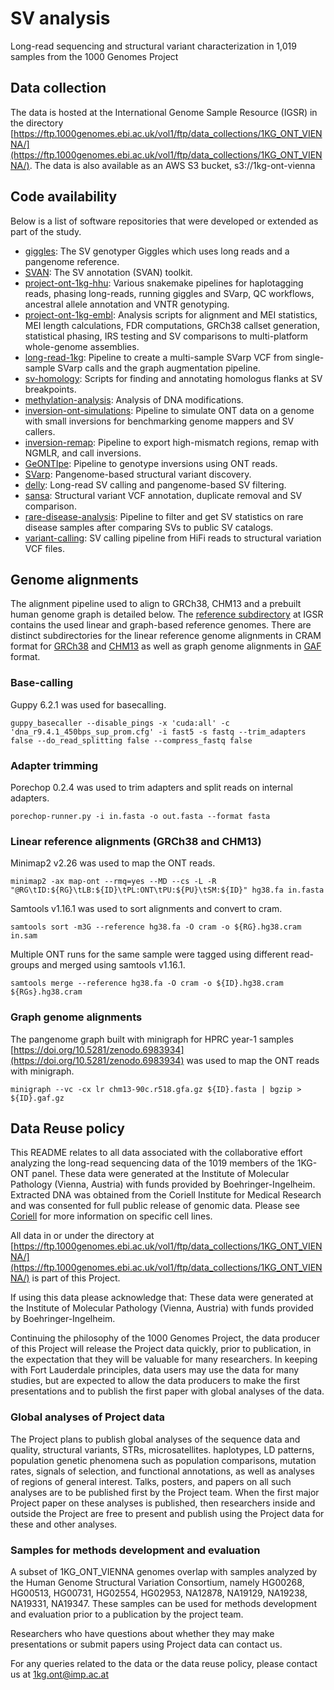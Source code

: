 # SV analysis

Long-read sequencing and structural variant characterization in 1,019 samples from the 1000 Genomes Project

## Data collection

The data is hosted at the International Genome Sample Resource (IGSR) in the directory [https://ftp.1000genomes.ebi.ac.uk/vol1/ftp/data_collections/1KG_ONT_VIENNA/](https://ftp.1000genomes.ebi.ac.uk/vol1/ftp/data_collections/1KG_ONT_VIENNA/). The data is also available as an AWS S3 bucket, s3://1kg-ont-vienna

## Code availability

Below is a list of software repositories that were developed or extended as part of the study.

- [giggles](https://github.com/samarendra-pani/giggles): The SV genotyper Giggles which uses long reads and a pangenome reference.
- [SVAN](https://github.com/REPBIO-LAB/SVAN): The SV annotation (SVAN) toolkit.
- [project-ont-1kg-hhu](https://github.com/marschall-lab/project-ont-1kg): Various snakemake pipelines for haplotagging reads, phasing long-reads, running giggles and SVarp, QC workflows, ancestral allele annotation and VNTR genotyping.
- [project-ont-1kg-embl](https://github.com/1kg-ont-vienna/sv-analysis/tree/main/scripts): Analysis scripts for alignment and MEI statistics, MEI length calculations, FDR computations, GRCh38 callset generation, statistical phasing, IRS testing and SV comparisons to multi-platform whole-genome assemblies.
- [long-read-1kg](https://github.com/eblerjana/long-read-1kg): Pipeline to create a multi-sample SVarp VCF from single-sample SVarp calls and the graph augmentation pipeline.
- [sv-homology](https://github.com/carstenhain/SV_homology): Scripts for finding and annotating homologus flanks at SV breakpoints.
- [methylation-analysis](https://github.com/santanaw/1kGP_mods): Analysis of DNA modifications.
- [inversion-ont-simulations](https://github.com/celiatsapalou/Simulations_ONT_Data): Pipeline to simulate ONT data on a genome with small inversions for benchmarking genome mappers and SV callers.
- [inversion-remap](https://github.com/celiatsapalou/Small_Inversions_Remap): Pipeline to export high-mismatch regions, remap with NGMLR, and call inversions.
- [GeONTIpe](https://github.com/RMoreiraP/GeONTIpe): Pipeline to genotype inversions using ONT reads.
- [SVarp](https://github.com/asylvz/SVarp): Pangenome-based structural variant discovery.
- [delly](https://github.com/dellytools/delly): Long-read SV calling and pangenome-based SV filtering.
- [sansa](https://github.com/dellytools/sansa): Structural variant VCF annotation, duplicate removal and SV comparison.
- [rare-disease-analysis](https://github.com/hugocarmaga/rare-disease-analysis): Pipeline to filter and get SV statistics on rare disease samples after comparing SVs to public SV catalogs.
- [variant-calling](https://github.com/hugocarmaga/variant-calling): SV calling pipeline from HiFi reads to structural variation VCF files.

## Genome alignments

The alignment pipeline used to align to GRCh38, CHM13 and a prebuilt human genome graph is detailed below. The [reference subdirectory](https://ftp.1000genomes.ebi.ac.uk/vol1/ftp/data_collections/1KG_ONT_VIENNA/reference/) at IGSR contains the used linear and graph-based reference genomes. There are distinct subdirectories for the linear reference genome alignments in CRAM format for [GRCh38](https://ftp.1000genomes.ebi.ac.uk/vol1/ftp/data_collections/1KG_ONT_VIENNA/hg38) and [CHM13](https://ftp.1000genomes.ebi.ac.uk/vol1/ftp/data_collections/1KG_ONT_VIENNA/t2t/) as well as graph genome alignments in [GAF](https://ftp.1000genomes.ebi.ac.uk/vol1/ftp/data_collections/1KG_ONT_VIENNA/gaf/) format.

### Base-calling

Guppy 6.2.1 was used for basecalling.

`guppy_basecaller --disable_pings -x 'cuda:all' -c 'dna_r9.4.1_450bps_sup_prom.cfg' -i fast5 -s fastq --trim_adapters false --do_read_splitting false --compress_fastq false`

### Adapter trimming

Porechop 0.2.4 was used to trim adapters and split reads on internal adapters.

`porechop-runner.py -i in.fasta -o out.fasta --format fasta`

### Linear reference alignments (GRCh38 and CHM13)

Minimap2 v2.26 was used to map the ONT reads.

`minimap2 -ax map-ont --rmq=yes --MD --cs -L -R "@RG\tID:${RG}\tLB:${ID}\tPL:ONT\tPU:${PU}\tSM:${ID}" hg38.fa in.fasta`

Samtools v1.16.1 was used to sort alignments and convert to cram.

`samtools sort -m3G --reference hg38.fa -O cram -o ${RG}.hg38.cram in.sam`

Multiple ONT runs for the same sample were tagged using different read-groups and merged using samtools v1.16.1.

`samtools merge --reference hg38.fa -O cram -o ${ID}.hg38.cram ${RGs}.hg38.cram`

### Graph genome alignments

The pangenome graph built with minigraph for HPRC year-1 samples [https://doi.org/10.5281/zenodo.6983934](https://doi.org/10.5281/zenodo.6983934) was used to map the ONT reads with minigraph.

`minigraph --vc -cx lr chm13-90c.r518.gfa.gz ${ID}.fasta | bgzip > ${ID}.gaf.gz`

## Data Reuse policy

This README relates to all data associated with the collaborative effort analyzing the long-read sequencing data of the 1019 members of the 1KG-ONT panel. These data were generated at the Institute of Molecular Pathology (Vienna, Austria) with funds provided by Boehringer-Ingelheim. Extracted DNA was obtained from the Coriell Institute for Medical Research and was consented for full public release of genomic data. Please see [Coriell](https://www.coriell.org) for more information on specific cell lines.

All data in or under the directory at [https://ftp.1000genomes.ebi.ac.uk/vol1/ftp/data_collections/1KG_ONT_VIENNA/](https://ftp.1000genomes.ebi.ac.uk/vol1/ftp/data_collections/1KG_ONT_VIENNA/) is part of this Project.

If using this data please acknowledge that: These data were generated at the Institute of Molecular Pathology (Vienna, Austria) with funds provided by Boehringer-Ingelheim.

Continuing the philosophy of the 1000 Genomes Project, the data producer of this Project will release the Project data quickly, prior to publication, in the expectation that they will be valuable for many researchers. In keeping with Fort Lauderdale principles, data users may use the data for many studies, but are expected to allow the data producers to make the first presentations and to publish the first paper with global analyses of the data.


### Global analyses of Project data

The Project plans to publish global analyses of the sequence data and quality, structural variants, STRs, microsatellites. haplotypes, LD patterns, population genetic phenomena such as population comparisons, mutation rates, signals of selection, and functional annotations, as well as analyses of regions of general interest. Talks, posters, and papers on all such analyses are to be published first by the Project team. When the first major Project paper on these analyses is published, then researchers inside and outside the Project are free to present and publish using the Project data for these and other analyses.

### Samples for methods development and evaluation

A subset of 1KG_ONT_VIENNA genomes overlap with samples analyzed by the Human Genome Structural Variation Consortium, namely HG00268, HG00513, HG00731, HG02554, HG02953, NA12878, NA19129, NA19238, NA19331, NA19347. These samples can be used for methods development and evaluation prior to a publication by the project team.

Researchers who have questions about whether they may make presentations or submit papers using Project data can contact us.

For any queries related to the data or the data reuse policy, please contact us at 1kg.ont@imp.ac.at

